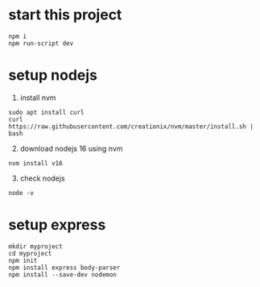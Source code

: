 # start this project

```
npm i
npm run-script dev
```

# setup nodejs

1) install nvm
```
sudo apt install curl
curl https://raw.githubusercontent.com/creationix/nvm/master/install.sh | bash 
```

2) download nodejs 16  using nvm

```
nvm install v16
```

3) check nodejs

```
node -v
```

# setup express

```
mkdir myproject
cd myproject
npm init
npm install express body-parser 
npm install --save-dev nodemon
```
